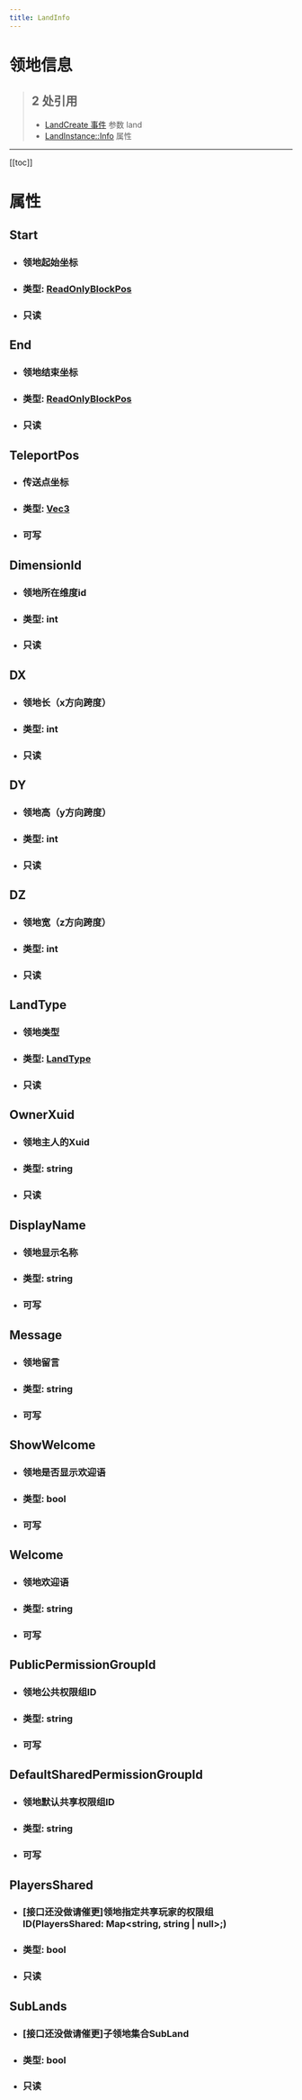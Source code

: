 ```yaml
---
title: LandInfo
---
```


# 领地信息

> ## 2 处引用
> - [LandCreate 事件](../events/LandCreate.md) 参数 land
> - [LandInstance::Info](../types/LandInstance.md#Info) 属性
---

[[toc]]

# 属性
## Start
- ### 领地起始坐标
- ### 类型: [ReadOnlyBlockPos](../types/ReadOnlyBlockPos.md)
- ### 只读
## End
- ### 领地结束坐标
- ### 类型: [ReadOnlyBlockPos](../types/ReadOnlyBlockPos.md)
- ### 只读
## TeleportPos
- ### 传送点坐标
- ### 类型: [Vec3](../types/Vec3.md)
- ### 可写
## DimensionId
- ### 领地所在维度id
- ### 类型: int
- ### 只读
## DX
- ### 领地长（x方向跨度）
- ### 类型: int
- ### 只读
## DY
- ### 领地高（y方向跨度）
- ### 类型: int
- ### 只读
## DZ
- ### 领地宽（z方向跨度）
- ### 类型: int
- ### 只读
## LandType
- ### 领地类型
- ### 类型: [LandType](../enums/LandType.md)
- ### 只读
## OwnerXuid
- ### 领地主人的Xuid
- ### 类型: string
- ### 只读
## DisplayName
- ### 领地显示名称
- ### 类型: string
- ### 可写
## Message
- ### 领地留言
- ### 类型: string
- ### 可写
## ShowWelcome
- ### 领地是否显示欢迎语
- ### 类型: bool
- ### 可写
## Welcome
- ### 领地欢迎语
- ### 类型: string
- ### 可写
## PublicPermissionGroupId
- ### 领地公共权限组ID
- ### 类型: string
- ### 可写
## DefaultSharedPermissionGroupId
- ### 领地默认共享权限组ID
- ### 类型: string
- ### 可写
## PlayersShared
- ### [接口还没做请催更]领地指定共享玩家的权限组ID(PlayersShared: Map<string, string | null>;)
- ### 类型: bool
- ### 只读
## SubLands
- ### [接口还没做请催更]子领地集合SubLand
- ### 类型: bool
- ### 只读